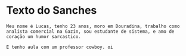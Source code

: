 # Texto do Sanches

    Meu nome é Lucas, tenho 23 anos, moro em Douradina, trabalho como analista comercial na Gazin, sou estudante de sistema, e amo de coração um humor sarcastico.

    E tenho aula com um professor cowboy. oi